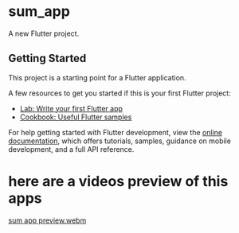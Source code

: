 # sum_app

A new Flutter project.

## Getting Started

This project is a starting point for a Flutter application.

A few resources to get you started if this is your first Flutter project:

- [Lab: Write your first Flutter app](https://docs.flutter.dev/get-started/codelab)
- [Cookbook: Useful Flutter samples](https://docs.flutter.dev/cookbook)

For help getting started with Flutter development, view the
[online documentation](https://docs.flutter.dev/), which offers tutorials,
samples, guidance on mobile development, and a full API reference.
# here are a videos preview of this apps
[sum app preview.webm](https://github.com/mostafejur21/flutter-sum-calculator/assets/106027543/afce31f9-9de5-44fb-9a60-42d5f1c7ca70)
